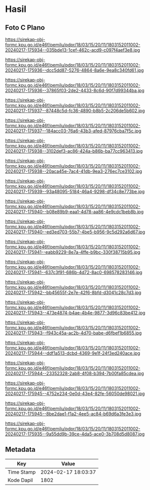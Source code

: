 # Hasil

## Foto C Plano

https://sirekap-obj-formc.kpu.go.id/e46f/pemilu/pdpr/18/03/15/20/11/1803152011002-20240217-175934--035bde13-1cef-462c-acd9-c097f4aef3e8.jpg

https://sirekap-obj-formc.kpu.go.id/e46f/pemilu/pdpr/18/03/15/20/11/1803152011002-20240217-175936--dcc5dd87-5276-4864-8a6e-9ea8c340fd61.jpg

https://sirekap-obj-formc.kpu.go.id/e46f/pemilu/pdpr/18/03/15/20/11/1803152011002-20240217-175936--37865f03-2de2-4433-8c6d-90f7d99344ba.jpg

https://sirekap-obj-formc.kpu.go.id/e46f/pemilu/pdpr/18/03/15/20/11/1803152011002-20240217-175937--87448c5d-fc36-4890-b8b5-2c206de5b602.jpg

https://sirekap-obj-formc.kpu.go.id/e46f/pemilu/pdpr/18/03/15/20/11/1803152011002-20240217-175937--184acc03-76a6-43b3-afed-87976cba7f5c.jpg

https://sirekap-obj-formc.kpu.go.id/e46f/pemilu/pdpr/18/03/15/20/11/1803152011002-20240217-175938--3102def3-ac86-424a-b86b-ba77cc963413.jpg

https://sirekap-obj-formc.kpu.go.id/e46f/pemilu/pdpr/18/03/15/20/11/1803152011002-20240217-175938--20aca45e-7ac4-41db-9ea3-276ec7ce3102.jpg

https://sirekap-obj-formc.kpu.go.id/e46f/pemilu/pdpr/18/03/15/20/11/1803152011002-20240217-175939--93a48095-5184-46a4-9298-df34c8e773be.jpg

https://sirekap-obj-formc.kpu.go.id/e46f/pemilu/pdpr/18/03/15/20/11/1803152011002-20240217-175940--b08e89b9-eaa1-4d78-aa86-4e9cdc1beb8b.jpg

https://sirekap-obj-formc.kpu.go.id/e46f/pemilu/pdpr/18/03/15/20/11/1803152011002-20240217-175940--ed3ed703-55b7-4be5-b956-9c5d292a6d67.jpg

https://sirekap-obj-formc.kpu.go.id/e46f/pemilu/pdpr/18/03/15/20/11/1803152011002-20240217-175941--eabb9229-8e7a-4ffe-b9bc-330f38715b95.jpg

https://sirekap-obj-formc.kpu.go.id/e46f/pemilu/pdpr/18/03/15/20/11/1803152011002-20240217-175941--637c3f91-686b-4d72-8ac0-698578283146.jpg

https://sirekap-obj-formc.kpu.go.id/e46f/pemilu/pdpr/18/03/15/20/11/1803152011002-20240217-175942--bb45655f-2e7e-42f6-8bfd-d3041c28c7d3.jpg

https://sirekap-obj-formc.kpu.go.id/e46f/pemilu/pdpr/18/03/15/20/11/1803152011002-20240217-175943--473e4874-b4ae-4b4e-9877-3d96c83be412.jpg

https://sirekap-obj-formc.kpu.go.id/e46f/pemilu/pdpr/18/03/15/20/11/1803152011002-20240217-175943--f943c45a-ac2b-4d70-babe-d6fbef1b6855.jpg

https://sirekap-obj-formc.kpu.go.id/e46f/pemilu/pdpr/18/03/15/20/11/1803152011002-20240217-175944--ddf1a513-dcbd-4369-9e1f-24f3ed240ace.jpg

https://sirekap-obj-formc.kpu.go.id/e46f/pemilu/pdpr/18/03/15/20/11/1803152011002-20240217-175944--23352328-2ab8-4f08-b394-7b00fa85cdea.jpg

https://sirekap-obj-formc.kpu.go.id/e46f/pemilu/pdpr/18/03/15/20/11/1803152011002-20240217-175945--4752e234-0e0d-43e4-82fe-56050de98021.jpg

https://sirekap-obj-formc.kpu.go.id/e46f/pemilu/pdpr/18/03/15/20/11/1803152011002-20240217-175945--8be2dae1-f1a2-4ee5-ac84-b69d6a3fe3e3.jpg

https://sirekap-obj-formc.kpu.go.id/e46f/pemilu/pdpr/18/03/15/20/11/1803152011002-20240217-175935--9a55dd9b-39ce-4da5-ace0-3b708d5d8087.jpg


## Metadata

| Key        | Value               |
| ---------- | ------------------- |
| Time Stamp | 2024-02-17 18:03:37 |
| Kode Dapil | 1802                |



